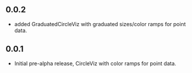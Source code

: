 0.0.2
-----
- added GraduatedCircleViz with graduated sizes/color ramps for point data.

0.0.1
-----
- Initial pre-alpha release, CircleViz with color ramps for point data.
